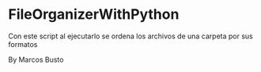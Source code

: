 # FileOrganizerWithPython
Con este script al ejecutarlo se ordena los archivos de una carpeta por sus formatos

By Marcos Busto
